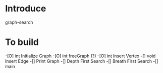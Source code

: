# Introduce
graph-search

# To build
-[O] int Initialize Graph
-[O] int freeGraph (?)
-[O] int Insert Vertex
-[] void Insert Edge
-[] Print Graph
-[] Depth First Search
-[] Breath First Search
-[] main 
